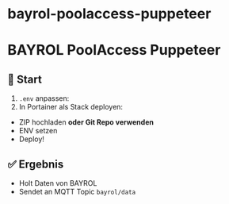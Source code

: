 # bayrol-poolaccess-puppeteer
# BAYROL PoolAccess Puppeteer

## 📌 Start

1. `.env` anpassen:
2. In Portainer als Stack deployen:
- ZIP hochladen **oder Git Repo verwenden**
- ENV setzen
- Deploy!

## ✅ Ergebnis
- Holt Daten von BAYROL
- Sendet an MQTT Topic `bayrol/data`
